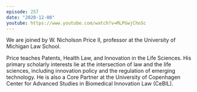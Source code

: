 ```yaml
---
episode: 257
date: "2020-12-08"
youtube: https://www.youtube.com/watch?v=MLPGwjChoSc
---
```

We are joined by W. Nicholson Price II, professor at the University of Michigan Law School.

Price teaches Patents, Health Law, and Innovation in the Life Sciences. His primary scholarly interests lie at the intersection of law and the life sciences, including innovation policy and the regulation of emerging technology. He is also a Core Partner at the University of Copenhagen Center for Advanced Studies in Biomedical Innovation Law (CeBIL).

